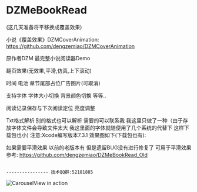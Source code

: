 # DZMeBookRead

(这几天准备将平移换成覆盖效果)

小说《覆盖效果》DZMCoverAnimation: https://github.com/dengzemiao/DZMCoverAnimation

原作者DZM 最完整小说阅读器Demo 

翻页效果(无效果,平滑,仿真,上下滚动) 

时间 电池 章节尾部占位广告图片(可取消) 

支持字体 字体大小切换 背景颜色切换 等等.. 

阅读记录保存与下次阅读定位 亮度调整 

Txt格式解析 别的格式也可以解析 需要的可以联系我 我这里只做了一种（由于存放字体文件会导致文件太大 我这里面的字体就随便用了几个系统的代替下 这样下载包也小) 注意:Xcode编写版本7.3.1 效果图如下(下载包也有):  


如果需要平滑效果 以前的老版本有 但是遗留BUG没有进行修复了 可用于平滑效果参考: https://github.com/dengzemiao/DZMeBookRead_Old

                                                                            ---------------- 技术QQ群:52181885

![CarouselView in action](Untitled.gif)
